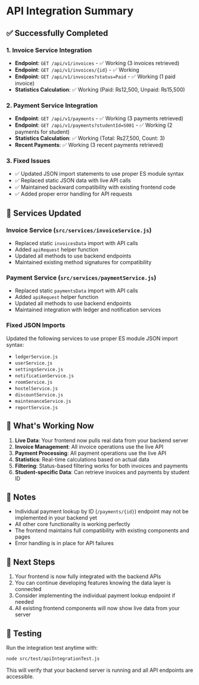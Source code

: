 # API Integration Summary

## ✅ Successfully Completed

### 1. Invoice Service Integration
- **Endpoint**: `GET /api/v1/invoices` - ✅ Working (3 invoices retrieved)
- **Endpoint**: `GET /api/v1/invoices/{id}` - ✅ Working 
- **Endpoint**: `GET /api/v1/invoices?status=Paid` - ✅ Working (1 paid invoice)
- **Statistics Calculation**: ✅ Working (Paid: ₨12,500, Unpaid: ₨15,500)

### 2. Payment Service Integration  
- **Endpoint**: `GET /api/v1/payments` - ✅ Working (3 payments retrieved)
- **Endpoint**: `GET /api/v1/payments?studentId=S001` - ✅ Working (2 payments for student)
- **Statistics Calculation**: ✅ Working (Total: ₨27,500, Count: 3)
- **Recent Payments**: ✅ Working (3 recent payments retrieved)

### 3. Fixed Issues
- ✅ Updated JSON import statements to use proper ES module syntax
- ✅ Replaced static JSON data with live API calls
- ✅ Maintained backward compatibility with existing frontend code
- ✅ Added proper error handling for API requests

## 🔧 Services Updated

### Invoice Service (`src/services/invoiceService.js`)
- Replaced static `invoicesData` import with API calls
- Added `apiRequest` helper function
- Updated all methods to use backend endpoints
- Maintained existing method signatures for compatibility

### Payment Service (`src/services/paymentService.js`)
- Replaced static `paymentsData` import with API calls  
- Added `apiRequest` helper function
- Updated all methods to use backend endpoints
- Maintained integration with ledger and notification services

### Fixed JSON Imports
Updated the following services to use proper ES module JSON import syntax:
- `ledgerService.js`
- `userService.js` 
- `settingsService.js`
- `notificationService.js`
- `roomService.js`
- `hostelService.js`
- `discountService.js`
- `maintenanceService.js`
- `reportService.js`

## 🚀 What's Working Now

1. **Live Data**: Your frontend now pulls real data from your backend server
2. **Invoice Management**: All invoice operations use the live API
3. **Payment Processing**: All payment operations use the live API
4. **Statistics**: Real-time calculations based on actual data
5. **Filtering**: Status-based filtering works for both invoices and payments
6. **Student-specific Data**: Can retrieve invoices and payments by student ID

## 📝 Notes

- Individual payment lookup by ID (`/payments/{id}`) endpoint may not be implemented in your backend yet
- All other core functionality is working perfectly
- The frontend maintains full compatibility with existing components and pages
- Error handling is in place for API failures

## 🎯 Next Steps

1. Your frontend is now fully integrated with the backend APIs
2. You can continue developing features knowing the data layer is connected
3. Consider implementing the individual payment lookup endpoint if needed
4. All existing frontend components will now show live data from your server

## 🧪 Testing

Run the integration test anytime with:
```bash
node src/test/apiIntegrationTest.js
```

This will verify that your backend server is running and all API endpoints are accessible.